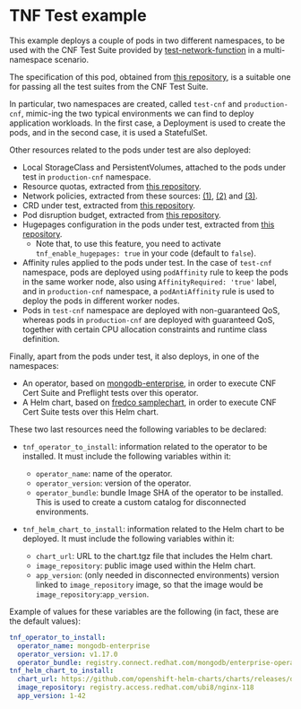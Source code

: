 # TNF Test example

This example deploys a couple of pods in two different namespaces, to be used with the CNF Test Suite provided by [test-network-function](https://github.com/test-network-function/cnf-certification-test) in a multi-namespace scenario.

The specification of this pod, obtained from [this repository](https://github.com/test-network-function/cnf-certification-test-partner), is a suitable one for passing all the test suites from the CNF Test Suite.

In particular, two namespaces are created, called `test-cnf` and `production-cnf`, mimic-ing the two typical environments we can find to deploy application workloads. In the first case, a Deployment is used to create the pods, and in the second case, it is used a StatefulSet.

Other resources related to the pods under test are also deployed:

- Local StorageClass and PersistentVolumes, attached to the pods under test in `production-cnf` namespace.
- Resource quotas, extracted from [this repository](https://github.com/test-network-function/cnf-certification-test-partner/blob/main/test-target/resource-quota.yaml).
- Network policies, extracted from these sources: [(1)](https://github.com/test-network-function/cnf-certification-test-partner/blob/main/test-target/ingress-deny-all-np.yaml), [(2)](https://github.com/test-network-function/cnf-certification-test-partner/blob/main/test-target/egress-deny-all-np.yaml) and [(3)](https://github.com/test-network-function/cnf-certification-test-partner/blob/main/test-target/pod-to-pod-np.yaml).
- CRD under test, extracted from [this repository](https://github.com/test-network-function/cnf-certification-test-partner/blob/main/test-target/local-crd-under-test.yaml).
- Pod disruption budget, extracted from [this repository](https://github.com/test-network-function/cnf-certification-test-partner/blob/main/test-target/pod-disruption-budget.yaml).
- Hugepages configuration in the pods under test, extracted from [this repository](https://github.com/test-network-function/cnf-certification-test-partner/tree/main/examples/platform).
  - Note that, to use this feature, you need to activate `tnf_enable_hugepages: true` in your code (default to `false`).
- Affinity rules applied to the pods under test. In the case of `test-cnf` namespace, pods are deployed using `podAffinity` rule to keep the pods in the same worker node, also using `AffinityRequired: 'true'` label, and in `production-cnf` namespace, a `podAntiAffinity` rule is used to deploy the pods in different worker nodes.
- Pods in `test-cnf` namespace are deployed with non-guaranteed QoS, whereas pods in `production-cnf` are deployed with guaranteed QoS, together with certain CPU allocation constraints and runtime class definition.

Finally, apart from the pods under test, it also deploys, in one of the namespaces:

- An operator, based on [mongodb-enterprise](https://catalog.redhat.com/software/operators/detail/5e9872923f398525a0ceafba), in order to execute CNF Cert Suite and Preflight tests over this operator.
- A Helm chart, based on [fredco samplechart](https://github.com/openshift-helm-charts/charts/tree/main/charts/partners/fredco/samplechart/0.1.3), in order to execute CNF Cert Suite tests over this Helm chart.

These two last resources need the following variables to be declared:

* `tnf_operator_to_install`: information related to the operator to be installed. It must include the following variables within it:
  * `operator_name`: name of the operator.
  * `operator_version`: version of the operator.
  * `operator_bundle`: bundle Image SHA of the operator to be installed. This is used to create a custom catalog for disconnected environments.

* `tnf_helm_chart_to_install`: information related to the Helm chart to be deployed. It must include the following variables within it:
  * `chart_url`: URL to the chart.tgz file that includes the Helm chart.
  * `image_repository`: public image used within the Helm chart.
  * `app_version`: (only needed in disconnected environments) version linked to `image_repository` image, so that the image would be `image_repository`:`app_version`.

Example of values for these variables are the following (in fact, these are the default values):

```yaml
tnf_operator_to_install:
  operator_name: mongodb-enterprise
  operator_version: v1.17.0
  operator_bundle: registry.connect.redhat.com/mongodb/enterprise-operator-bundle@sha256:f2127ed11f4fb714f5c35f0cc4561da00181ffb5edb098556df598d3a5a6a691
tnf_helm_chart_to_install:
  chart_url: https://github.com/openshift-helm-charts/charts/releases/download/fredco-samplechart-0.1.3/fredco-samplechart-0.1.3.tgz
  image_repository: registry.access.redhat.com/ubi8/nginx-118
  app_version: 1-42
```
